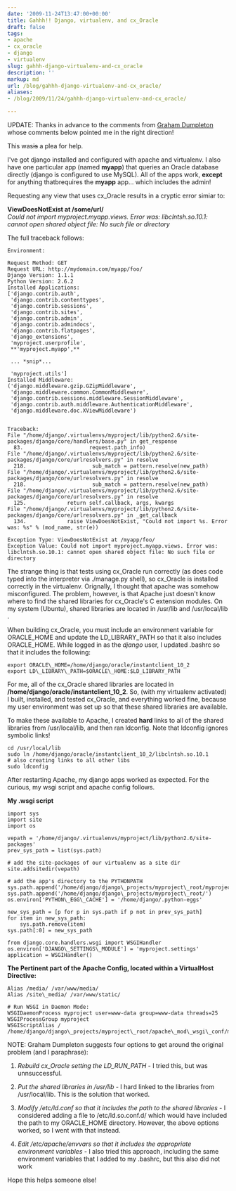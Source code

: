 ```yaml
---
date: '2009-11-24T13:47:00+00:00'
title: Gahhh!! Django, virtualenv, and cx_Oracle
draft: false
tags:
- apache
- cx_oracle
- django
- virtualenv
slug: gahhh-django-virtualenv-and-cx_oracle
description: ''
markup: md
url: /blog/gahhh-django-virtualenv-and-cx_oracle/
aliases:
- /blog/2009/11/24/gahhh-django-virtualenv-and-cx_oracle/

---
```


UPDATE: Thanks in advance to the comments from [Graham Dumpleton](http://blog.dscpl.com.au/) whose comments below pointed me in the right direction!  
  
This was~~is~~ a plea for help.  
  
I've got django installed and configured with apache and virtualenv. I also have one particular app (named **myapp**) that queries an Oracle database directly (django is configured to use MySQL). All of the apps work, **except** for anything thatbrequires the **myapp** app... which includes the admin!  
  
Requesting any view that uses cx\_Oracle results in a cryptic error simiar to:  
  
**ViewDoesNotExist at /some/url/**  
*Could not import myproject.myapp.views. Error was: libclntsh.so.10.1: cannot open shared object file: No such file or directory*  
  
The full traceback follows:
```
Environment:  
  
Request Method: GET  
Request URL: http://mydomain.com/myapp/foo/  
Django Version: 1.1.1  
Python Version: 2.6.2  
Installed Applications:  
['django.contrib.auth',  
 'django.contrib.contenttypes',  
 'django.contrib.sessions',  
 'django.contrib.sites',  
 'django.contrib.admin',  
 'django.contrib.admindocs',  
 'django.contrib.flatpages',  
 'django_extensions',  
 'myproject.userprofile',  
 **'myproject.myapp',**  
  
 ... *snip*...  
  
 'myproject.utils']  
Installed Middleware:  
('django.middleware.gzip.GZipMiddleware',  
 'django.middleware.common.CommonMiddleware',  
 'django.contrib.sessions.middleware.SessionMiddleware',  
 'django.contrib.auth.middleware.AuthenticationMiddleware',  
 'django.middleware.doc.XViewMiddleware')  
  
  
Traceback:  
File "/home/django/.virtualenvs/myproject/lib/python2.6/site-packages/django/core/handlers/base.py" in get_response  
  83.                     request.path_info)  
File "/home/django/.virtualenvs/myproject/lib/python2.6/site-packages/django/core/urlresolvers.py" in resolve  
  218.                     sub_match = pattern.resolve(new_path)  
File "/home/django/.virtualenvs/myproject/lib/python2.6/site-packages/django/core/urlresolvers.py" in resolve  
  218.                     sub_match = pattern.resolve(new_path)  
File "/home/django/.virtualenvs/myproject/lib/python2.6/site-packages/django/core/urlresolvers.py" in resolve  
  125.             return self.callback, args, kwargs  
File "/home/django/.virtualenvs/myproject/lib/python2.6/site-packages/django/core/urlresolvers.py" in _get_callback  
  134.             raise ViewDoesNotExist, "Could not import %s. Error was: %s" % (mod_name, str(e))  
  
Exception Type: ViewDoesNotExist at /myapp/foo/  
Exception Value: Could not import myproject.myapp.views. Error was: libclntsh.so.10.1: cannot open shared object file: No such file or directory
```
  
  
The strange thing is that tests using cx\_Oracle run correctly (as does code typed into the interpreter via ./manage.py shell), so cx\_Oracle is installed correctly in the virtualenv. Orignally, I thought that apache was somehow misconfigured. The problem, however, is that Apache just doesn't know where to find the shared libraries for cx\_Oracle's C extension modules. On my system (Ubuntu), shared libraries are located in /usr/lib and /usr/local/lib .  
  
When building cx\_Oracle, you must include an environment variable for ORACLE\_HOME and update the LD\_LIBRARY\_PATH so that it also includes ORACLE\_HOME. While logged in as the *django* user, I updated .bashrc so that it includes the following:  

```
export ORACLE\_HOME=/home/django/oracle/instantclient_10_2  
export LD\_LIBRARY\_PATH=$ORACLE\_HOME:$LD_LIBRARY_PATH  

```
  
For me, all of the cx\_Oracle shared libraries are located in **/home/django/oracle/instantclient\_10\_2**. So, (with my virtualenv activated) I built, installed, and tested cx\_Oracle, and everything worked fine, because my user environment was set up so that these shared libraries are available.  
  
To make these available to Apache, I created **hard** links to all of the shared libraries from /usr/local/lib, and then ran ldconfig. Note that ldconfig ignores symbolic links!  

```
cd /usr/local/lib  
sudo ln /home/django/oracle/instantclient_10_2/libclntsh.so.10.1  
# also creating links to all other libs  
sudo ldconfig  

```
  
  
After restarting Apache, my django apps worked as expected. For the curious, my wsgi script and apache config follows.  
  
**My .wsgi script**  

```
import sys  
import site  
import os  
  
vepath = '/home/django/.virtualenvs/myproject/lib/python2.6/site-packages'  
prev_sys_path = list(sys.path)  
  
# add the site-packages of our virtualenv as a site dir  
site.addsitedir(vepath)  
  
# add the app's directory to the PYTHONPATH  
sys.path.append('/home/django/django\_projects/myproject\_root/myproject/')  
sys.path.append('/home/django/django\_projects/myproject\_root/')  
os.environ['PYTHON\_EGG\_CACHE'] = '/home/django/.python-eggs'  
  
new_sys_path = [p for p in sys.path if p not in prev_sys_path]  
for item in new_sys_path:   
    sys.path.remove(item)  
sys.path[:0] = new_sys_path  
  
from django.core.handlers.wsgi import WSGIHandler  
os.environ['DJANGO\_SETTINGS\_MODULE'] = 'myproject.settings'  
application = WSGIHandler()  

```
  
  
  
**The Pertinent part of the Apache Config, located within a VirtualHost Directive:**  

```
Alias /media/ /var/www/media/  
Alias /site\_media/ /var/www/static/  
  
# Run WSGI in Daemon Mode:  
WSGIDaemonProcess myproject user=www-data group=www-data threads=25  
WSGIProcessGroup myproject  
WSGIScriptAlias / /home/django/django\_projects/myproject\_root/apache\_mod\_wsgi\_conf/myproject.wsgi  

```
  
  
NOTE: Graham Dumpleton suggests four options to get around the original problem (and I paraphrase):  
1. *Rebuild cx\_Oracle setting the LD\_RUN\_PATH* - I tried this, but was unnsuccessful.
  
3. *Put the shared libraries in /usr/lib* - I hard linked to the libraries from /usr/local/lib. This is the solution that worked.
  
5. *Modify /etc/ld.conf so that it includes the path to the shared libraries* - I considered adding a file to /etc/ld.so.conf.d/ which would have included the path to my ORACLE\_HOME directory. However, the above options worked, so I went with that instead.
  
7. *Edit /etc/apache/envvars so that it includes the appropriate environment variables* - I also tried this approach, including the same environment variables that I added to my .bashrc, but this also did not work

  
  
Hope this helps someone else!